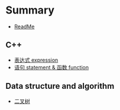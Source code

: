 # Summary

* [ReadMe](README.md)

## C++
* [表达式 expression](biao-da-shi.md)
* [语句 statement & 函数 function](yu-ju-statement-and-hanshu-function.md)

## Data structure and algorithm

* [二叉树](er-cha-shu.md)



